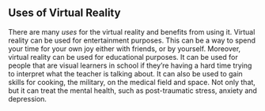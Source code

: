 ## Uses of Virtual Reality

There are many _uses_ for the virtual reality and benefits from using it.
  Virtual reality can be used for entertainment purposes.
    This can be a way to spend your time for your own joy either with friends, or by yourself.
      Moreover, virtual reality can be used for educational purposes.
        It can be used for people that are visual learners in school if they’re having a hard time trying to interpret what the teacher is talking about.
          It can also be used to gain skills for cooking, the military, on the medical field and space.
            Not only that, but it can treat the mental health, such as post-traumatic stress, anxiety and depression.
